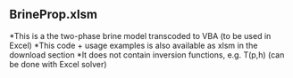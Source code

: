 BrineProp.xlsm
--------------

*This is a the two-phase brine model transcoded to VBA (to be used in Excel)
*This code + usage examples is also available as xlsm in the download section
*It does not contain inversion functions, e.g. T(p,h) (can be done with Excel solver)